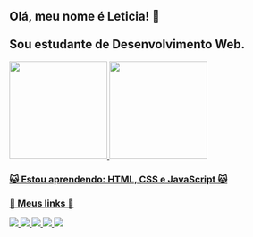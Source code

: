 ## Olá, meu nome é Leticia! 🐰 <br><br> Sou estudante de Desenvolvimento Web.

<div>
  <a href="https://github.com/lichtle">
  <img height="175em"  src="https://github-readme-stats.vercel.app/api?username=lichtle&show_icons=true&theme=material-palenight&include_all_commits=true&count_private=true"/>
   <img  height ="175em" src="https://github-readme-stats.vercel.app/api/top-langs/?username=lichtle&&langs_count=7&theme=material-palenight"/>
   </div>
   
   ### 🐱 Estou aprendendo: HTML, CSS e JavaScript 🐱
   ### 🐨 Meus links 🐨
   
  <a href="https://www.linkedin.com/in/leticianegreiros/" target="_blank">
  <img src="https://img.shields.io/badge/-LinkedIn-0A66C2?logo=linkedin&logoColor=white&style=for-the-badge">
  </a>
  
  <a href="https://lichtle.github.io/" target="_blank">
  <img src="https://img.shields.io/badge/-Portfólio-E28413?logo=github&logoColor=white&style=for-the-badge">
  </a>
  
  <a href="mailto:leticia.negreiros@outlook.com">
  <img src="https://img.shields.io/badge/-Email-23967F?logo=microsoftoutlook&logoColor=white&style=for-the-badge">
  </a>
  
  <a href="https://instagram.com/landsgam" target="_blank">
  <img src="https://img.shields.io/badge/-Instagram-E4405F?logo=instagram&logoColor=white&style=for-the-badge">
  </a>
  
  <a href="https://discordapp.com/users/736759479764254731" target="_blank">
  <img src="https://img.shields.io/badge/-Discord-5865F2?logo=discord&logoColor=white&style=for-the-badge">
  </a>

  <!--
**lichtle/lichtle** is a ✨ _special_ ✨ repository because its `README.md` (this file) appears on your GitHub profile.

Here are some ideas to get you started:

- 🔭 I’m currently working on ...
- 🌱 I’m currently learning ...
- 👯 I’m looking to collaborate on ...
- 🤔 I’m looking for help with ...
- 💬 Ask me about ...
- 📫 How to reach me: ...
- 😄 Pronouns: ...
- ⚡ Fun fact: ...
-->
